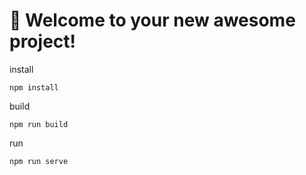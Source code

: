 # 🚀 Welcome to your new awesome project!

install

```
npm install
```

build

```
npm run build
```

run

```
npm run serve
```
